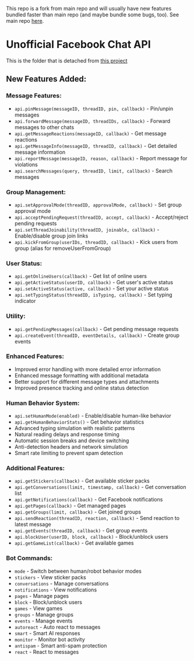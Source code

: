 This repo is a fork from main repo and will usually have new features bundled faster than main repo (and maybe bundle some bugs, too).
See main repo [here](https://github.com/Schmavery/facebook-chat-api).

# Unofficial Facebook Chat API
 
This is the folder that is detached from [this project](https://github.com/ntkhang03/fb-chat-api)

## New Features Added:

### Message Features:
- `api.pinMessage(messageID, threadID, pin, callback)` - Pin/unpin messages
- `api.forwardMessage(messageID, threadIDs, callback)` - Forward messages to other chats
- `api.getMessageReactions(messageID, callback)` - Get message reactions
- `api.getMessageInfo(messageID, threadID, callback)` - Get detailed message information
- `api.reportMessage(messageID, reason, callback)` - Report message for violations
- `api.searchMessages(query, threadID, limit, callback)` - Search messages

### Group Management:
- `api.setApprovalMode(threadID, approvalMode, callback)` - Set group approval mode
- `api.acceptPendingRequest(threadID, accept, callback)` - Accept/reject pending requests
- `api.setThreadJoinability(threadID, joinable, callback)` - Enable/disable group join links
- `api.kickFromGroup(userIDs, threadID, callback)` - Kick users from group (alias for removeUserFromGroup)

### User Status:
- `api.getOnlineUsers(callback)` - Get list of online users
- `api.getActiveStatus(userID, callback)` - Get user's active status
- `api.setActiveStatus(active, callback)` - Set your active status
- `api.setTypingStatus(threadID, isTyping, callback)` - Set typing indicator

### Utility:
- `api.getPendingMessages(callback)` - Get pending message requests
- `api.createEvent(threadID, eventDetails, callback)` - Create group events

### Enhanced Features:
- Improved error handling with more detailed error information
- Enhanced message formatting with additional metadata
- Better support for different message types and attachments
- Improved presence tracking and online status detection

### Human Behavior System:
- `api.setHumanMode(enabled)` - Enable/disable human-like behavior
- `api.getHumanBehaviorStats()` - Get behavior statistics
- Advanced typing simulation with realistic patterns
- Natural reading delays and response timing
- Automatic session breaks and device switching
- Anti-detection headers and network simulation
- Smart rate limiting to prevent spam detection

### Additional Features:
- `api.getStickers(callback)` - Get available sticker packs
- `api.getConversations(limit, timestamp, callback)` - Get conversation list
- `api.getNotifications(callback)` - Get Facebook notifications
- `api.getPages(callback)` - Get managed pages
- `api.getGroups(limit, callback)` - Get joined groups
- `api.sendReaction(threadID, reaction, callback)` - Send reaction to latest message
- `api.getEvents(threadID, callback)` - Get group events
- `api.blockUser(userID, block, callback)` - Block/unblock users
- `api.getGameList(callback)` - Get available games

### Bot Commands:
- `mode` - Switch between human/robot behavior modes
- `stickers` - View sticker packs
- `conversations` - Manage conversations
- `notifications` - View notifications
- `pages` - Manage pages
- `block` - Block/unblock users
- `games` - View games
- `groups` - Manage groups
- `events` - Manage events
- `autoreact` - Auto react to messages
- `smart` - Smart AI responses
- `monitor` - Monitor bot activity
- `antispam` - Smart anti-spam protection
- `react` - React to messages